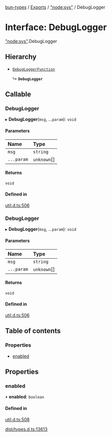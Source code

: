 [bun-types](https://github.com/oven-sh/bun-types/blob/master/api-docs/README.md) / [Exports](https://github.com/oven-sh/bun-types/blob/master/api-docs/modules.md) / ["node:sys"](https://github.com/oven-sh/bun-types/blob/master/api-docs/modules/node_sys_.md) / DebugLogger

# Interface: DebugLogger

["node:sys"](https://github.com/oven-sh/bun-types/blob/master/api-docs/modules/node_sys_.md).DebugLogger

## Hierarchy

- [`DebugLoggerFunction`](https://github.com/oven-sh/bun-types/blob/master/api-docs/modules/util_.md#debugloggerfunction)

  ↳ **`DebugLogger`**

## Callable

### DebugLogger

▸ **DebugLogger**(`msg`, ...`param`): `void`

#### Parameters

| Name | Type |
| :------ | :------ |
| `msg` | `string` |
| `...param` | `unknown`[] |

#### Returns

`void`

#### Defined in

[util.d.ts:506](https://github.com/valgaze/bun-types/blob/6f8dbf8/util.d.ts#L506)

### DebugLogger

▸ **DebugLogger**(`msg`, ...`param`): `void`

#### Parameters

| Name | Type |
| :------ | :------ |
| `msg` | `string` |
| `...param` | `unknown`[] |

#### Returns

`void`

#### Defined in

[util.d.ts:506](https://github.com/valgaze/bun-types/blob/6f8dbf8/util.d.ts#L506)

## Table of contents

### Properties

- [enabled](https://github.com/oven-sh/bun-types/blob/master/api-docs/interfaces/node_sys_.DebugLogger.md#enabled)

## Properties

### enabled

• **enabled**: `boolean`

#### Defined in

[util.d.ts:508](https://github.com/valgaze/bun-types/blob/6f8dbf8/util.d.ts#L508)

[dist/types.d.ts:13613](https://github.com/valgaze/bun-types/blob/6f8dbf8/dist/types.d.ts#L13613)
